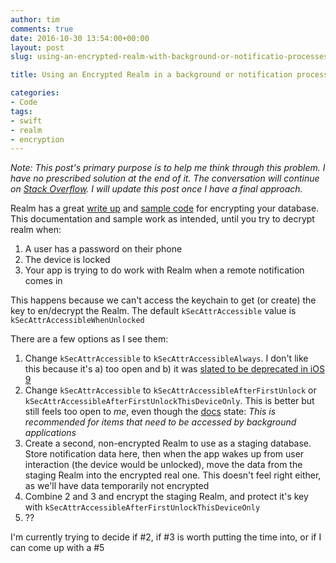 ```yaml
---
author: tim
comments: true
date: 2016-10-30 13:54:00+00:00
layout: post
slug: using-an-encrypted-realm-with-background-or-notificatio-processes

title: Using an Encrypted Realm in a background or notification processes?

categories:
- Code
tags:
- swift
- realm
- encryption
---
```


*Note: This post's primary purpose is to help me think through this problem. I have no prescribed solution at the end of it. The conversation will continue on [Stack Overflow](http://stackoverflow.com/q/40332246/647343 "Stack Overflow"). I will update this post once I have a final approach.* 

Realm has a great [write up](https://realm.io/docs/swift/latest/#encryption "write up") and [sample code](https://github.com/realm/realm-cocoa/blob/master/examples/ios/swift-2.2/Encryption/ViewController.swift "sample code") for encrypting your database. This documentation and sample work as intended, until you try to decrypt realm when:

1. A user has a password on their phone
2. The device is locked
3. Your app is trying to do work with Realm when a remote notification comes in

This happens because we can't access the keychain to get (or create) the key to en/decrypt the Realm. The default ```kSecAttrAccessible``` value is ```kSecAttrAccessibleWhenUnlocked```

There are a few options as I see them: 

1. Change ```kSecAttrAccessible``` to ```kSecAttrAccessibleAlways```. I don't like this because it's a) too open and b) it was [slated to be deprecated in iOS 9](http://stackoverflow.com/questions/32112678/ksecattraccessiblealways-deprecated-in-ios-9#comment53491023_32600761 "slated to be deprecated in iOS 9")
2. Change ```kSecAttrAccessible``` to ```kSecAttrAccessibleAfterFirstUnlock``` or ```kSecAttrAccessibleAfterFirstUnlockThisDeviceOnly```. This is better but still feels too open to *me*, even though the [docs](https://developer.apple.com/reference/security/ksecattraccessibleafterfirstunlockthisdeviceonly "docs") state: *This is recommended for items that need to be accessed by background applications*
3. Create a second, non-encrypted Realm to use as a staging database. Store notification data here, then when the app wakes up from user interaction (the device would be unlocked), move the data from the staging Realm into the encrypted real one. This doesn't feel right either, as we'll have data temporarily not encrypted
4. Combine 2 and 3 and encrypt the staging Realm, and protect it's key with ```kSecAttrAccessibleAfterFirstUnlockThisDeviceOnly```
5. ??

I'm currently trying to decide if #2, if #3 is worth putting the time into, or if I can come up with a #5
